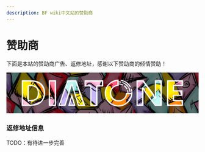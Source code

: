 ```yaml
---
description: BF wiki中文站的赞助商
---
```


# 赞助商

下面是本站的赞助商广告、返修地址，感谢以下赞助商的倾情赞助！

[![](.gitbook/assets/diatone.png)](https://jahoooo.cn/)

### 返修地址信息

TODO：有待进一步完善

